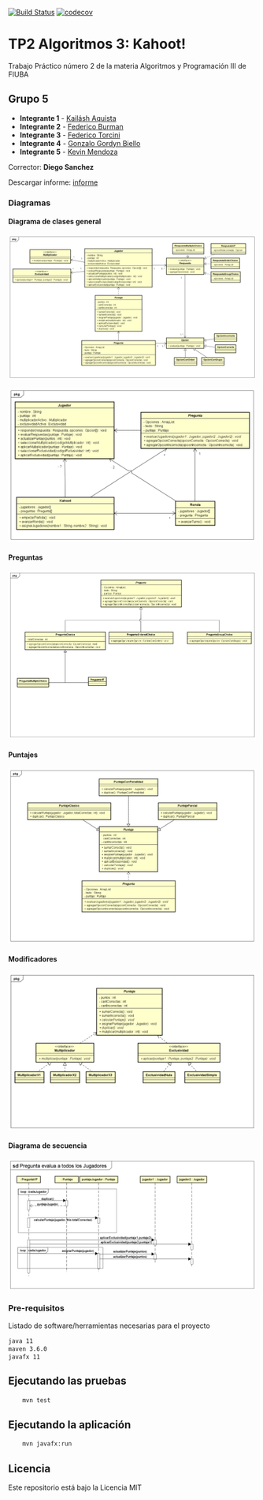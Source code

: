 [![Build Status](https://travis-ci.com/Aquista/TP2N5.svg?branch=master)](https://travis-ci.com/Aquista/TP2N5)
[![codecov](https://codecov.io/gh/Aquista/TP2N5/branch/master/graph/badge.svg)](https://codecov.io/gh/Aquista/TP2N5)





# TP2 Algoritmos 3: Kahoot!

Trabajo Práctico número 2 de la materia Algoritmos y Programación III de FIUBA

## Grupo 5

* **Integrante 1** - [Kailásh Aquista](https://github.com/Aquista)
* **Integrante 2** - [Federico Burman](https://github.com/federicoburman)
* **Integrante 3** - [Federico Torcini](https://github.com/fedetorcini)
* **Integrante 4** - [Gonzalo Gordyn Biello](https://github.com/gonzalogordyn)
* **Integrante 5** - [Kevin Mendoza](https://github.com/k3v1nnnn)



Corrector: **Diego Sanchez**

Descargar informe: [informe](https://github.com/Aquista/TP2N5/blob/master/docs/TP2N5.pdf)

### Diagramas

#### Diagrama de clases general

![alt text](https://github.com/Aquista/TP2N5/blob/master/docs/Diagrama%20de%20Clases.PNG)

![alt text](https://github.com/Aquista/TP2N5/blob/master/docs/Diagrama%20clases%20auxiliar%202.png)

#### Preguntas

![alt text](https://github.com/Aquista/TP2N5/blob/master/docs/Diagrama%20Preguntas.png)

#### Puntajes

![alt text](https://github.com/Aquista/TP2N5/blob/master/docs/Diagrama%20clases%20auxiliar.png)

#### Modificadores

![alt text](https://github.com/Aquista/TP2N5/blob/master/docs/Diagrama%20Modificadores.png)

#### Diagrama de secuencia

![alt text](https://github.com/Aquista/TP2N5/blob/master/docs/Pregunta%20evalua%20a%20todos%20los%20jugadores.PNG)

### Pre-requisitos

Listado de software/herramientas necesarias para el proyecto

```
java 11
maven 3.6.0
javafx 11
```

## Ejecutando las pruebas

```bash
    mvn test
```

## Ejecutando la aplicación

```bash
    mvn javafx:run
```

## Licencia

Este repositorio está bajo la Licencia MIT
